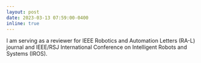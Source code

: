 ```yaml
---
layout: post
date: 2023-03-13 07:59:00-0400
inline: true
---
```


I am serving as a reviewer for IEEE Robotics and Automation Letters (RA-L) journal and IEEE/RSJ International Conference on Intelligent Robots and Systems (IROS). 
